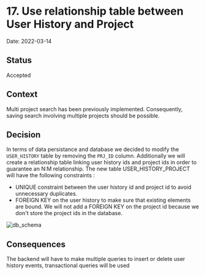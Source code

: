 # 17. Use relationship table between User History and Project

Date: 2022-03-14

## Status

Accepted

## Context

Multi project search has been previously implemented.
Consequently, saving search involving multiple projects should be possible.


## Decision

In terms of data persistance and database we decided to modify the `USER_HISTORY` table by removing the `PRJ_ID` column.
Additionally we will create a relationship table linking user history ids and project ids in order to guarantee an N:M relationship.
The new table USER_HISTORY_PROJECT will have the following constraints :
- UNIQUE constraint between the user history id and project id to avoid unnecessary duplicates.
- FOREIGN KEY on the user history to make sure that existing elements are bound. We will not add a FOREIGN KEY on the project id because we don't store the project ids in the database.

![db_schema](https://user-images.githubusercontent.com/35509100/159693299-65872739-985a-47f1-8333-d0805abf56f4.png)

## Consequences

The backend will have to make multiple queries to insert or delete user history events, transactional queries will be used
